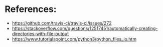 # References:
* https://github.com/travis-ci/travis-ci/issues/272
* https://stackoverflow.com/questions/12517451/automatically-creating-directories-with-file-output
* https://www.tutorialspoint.com/python3/python_files_io.htm
